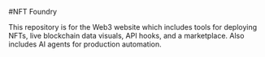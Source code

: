 #NFT Foundry

This repository is for the Web3 website which includes tools for deploying NFTs, live blockchain data visuals, API hooks, and a marketplace. Also includes AI agents for production automation.